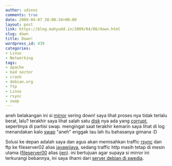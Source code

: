 ```yaml
---
author: udienz
comments: true
date: 2009-04-07 20:00:34+00:00
layout: post
link: https://blog.mahyudd.in/2009/04/08/down.html
slug: down
title: Down!
wordpress_id: 439
categories:
- Linux
- Networking
tags:
- apache
- bad sector
- crash
- debian.org
- ftp
- Linux
- rsync
- swap
---
```


aneh belakangan ini si [mirror](http://mirror.sebelah.web.id/wiki/Mirror.UNEJ.ac.id) sering down! saya lihat proses nya tidak terlalu berat, lalu? terakhir saya lihat salah satu [disk](http://en.wikipedia.org/wiki/Harddisk) nya ada yang [corrupt](http://en.wikipedia.org/wiki/Bad_sector), sepertinya di partisi swap. mengingat saat terakhir kemarin saya lihat di log menandakan kalo [swap](http://en.wikipedia.org/wiki/Swap_(computer_science)) "aneh" enggak tau lah itu bahasanya gimana :D

Solusi ke depan adalah saya dan agus akan memisahkan traffic [rsync](http://en.wikipedia.org/wiki/Rsync) dan ftp ke fileserver02 alias [jayawijaya](http://en.wikipedia.org/wiki/Jayawijaya_Mountains), sedang traffic http masih tetap di mesin utama ([fileserver00](http://mirror.sebelah.web.id/wiki/Mirror.UNEJ.ac.id) alias [ijen](http://en.wikipedia.org/wiki/Ijen)). ini bertujuan agar supaya si mirror ini terkurangi bebannya, ini saya ilhami dari [server debian di swedia](http://ftp.se.debian.org/about/index.html).

